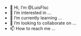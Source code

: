 - 👋 Hi, I’m @LuisFlsc
- 👀 I’m interested in ...
- 🌱 I’m currently learning ...
- 💞️ I’m looking to collaborate on ...
- 📫 How to reach me ...

<!---
LuisFlsc/LuisFlsc is a ✨ special ✨ repository because its `README.md` (this file) appears on your GitHub profile.
You can click the Preview link to take a look at your changes.
--->
